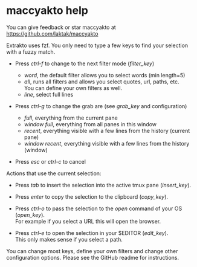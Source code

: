 # maccyakto help

You can give feedback or star maccyakto at https://github.com/laktak/maccyakto

Extrakto uses fzf. You only need to type a few keys to find your selection with a fuzzy match.

- Press *ctrl-f* to change to the next filter mode (*filter_key*)
  - *word*, the default filter allows you to select words (min length=5)
  - *all*, runs all filters and allows you select quotes, url, paths, etc. \
    You can define your own filters as well.
  - *line*, select full lines

- Press *ctrl-g* to change the grab are (see *grab_key* and configuration)
  - *full*, everything from the current pane
  - *window full*, everything from all panes in this window
  - *recent*, everything visible with a few lines from the history (current pane)
  - *window recent*, everything visible with a few lines from the history (window)

- Press *esc* or *ctrl-c* to cancel

Actions that use the current selection:

- Press *tab* to insert the selection into the active tmux pane (*insert_key*).

- Press *enter* to copy the selection to the clipboard (*copy_key*).

- Press *ctrl-o* to pass the selection to the *open* command of your OS (*open_key*). \
  For example if you select a URL this will open the browser.

- Press *ctrl-e* to open the selection in your $EDITOR (*edit_key*). \
  This only makes sense if you select a path.


You can change most keys, define your own filters and change other configuration options. Please see the GitHub readme for instructions.
